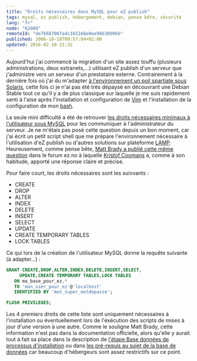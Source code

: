 ```yaml
---
title: "Droits nécessaires dans MySQL pour eZ publish"
tags: mysql, ez publish, hébergement, debian, pense bête, sécurité
lang: "fr"
node: "62000"
remoteId: "de7668706fa4c165166e0ee98b30906b"
published: 2006-10-18T00:57:04+02:00
updated: 2016-02-10 21:32
---
```

 
Aujourd'hui j'ai commencé la migration d'un site assez touffu (plusieurs
administrations, deux extranets,…) utilisant eZ publish d'un serveur que
j'administre vers un serveur d'un prestataire externe. Contrairement à la
dernière fois où j'ai du m'adapter [à l'environnement un poil spartiate sous
Solaris](/post/solaris-et-les-outils-gnu), cette fois ci je n'ai pas été très
dépaysé en découvrant une Debian Stable tout ce qu'il y a de plus classique sur
laquelle je me suis rapidement senti à l'aise après l'installation et
configuration de [Vim](http://pwet.fr/man/linux/commandes/vim) et l'installation
de la configuration de mon [bash](http://pwet.fr/man/linux/commandes/bash).

 
La seule mini difficulté a été de retrouver [les droits nécessaires minimaux à
l'utilisateur sous
MySQL](http://dev.mysql.com/doc/refman/5.7/en/privileges-provided.html) pour les
communiquer à l'administrateur du serveur. Je ne m'étais pas posé cette question
depuis un bon moment, car j'ai écrit un petit script shell que me prépare
l'environnement nécessaire à l'utilisation d'eZ publish ou d'autres solutions
sur plateforme [LAMP](http://fr.wikipedia.org/wiki/LAMP). Heureusement, comme
pense bête, [Matt Brady a publié cette même
question](http://ez.no/community/forum/install_configuration/mysql_database_privileges)
dans le forum ez.no à laquelle [Kristof Coomans](http://blog.coomanskristof.be/)
a, comme à son habitude, apporté une réponse claire et précise.

 
Pour faire court, les droits nécessaires sont les suivvants :

* CREATE
* DROP
* ALTER
* INDEX
* DELETE
* INSERT
* SELECT
* UPDATE
* CREATE TEMPORARY TABLES
* LOCK TABLES
 
Ce qui lors de la création de l'utilisateur MySQL donne la requête suivante (à adapter…) :

 ``` sql
GRANT CREATE,DROP,ALTER,INDEX,DELETE,INSERT,SELECT,
      UPDATE,CREATE TEMPORARY TABLES,LOCK TABLES
    ON ma_base_pour_ez.*
    TO 'mon_user_pour_ez'@'localhost'
    IDENTIFIED BY 'mon_super_motdepasse';

FLUSH PRIVILEGES;
```
 
Les 4 premiers droits de cette liste sont uniquement nécessaires à l'installation ou éventuellement lors de l'éxécution des scripts de mises à jour d'une version à une autre. Comme le souligne Matt Brady, cette information n'est pas dans la documentation officielle, alors qu'elle y aurait tout à fait sa place dans la description de [l'étape Base données de processus d'installation](http://ez.no/doc/ez_publish/technical_manual/3_8/installation/the_setup_wizard#eztoc23395_5) ou dans [les pré-requis au sujet de la base de données](http://ez.no/doc/ez_publish/technical_manual/3_8/installation/normal_installation/requirements_for_doing_a_normal_installation#eztoc23485_3) car beaucoup d'hébergeurs sont assez restrictifs sur ce point.
